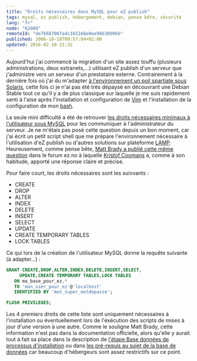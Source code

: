 ```yaml
---
title: "Droits nécessaires dans MySQL pour eZ publish"
tags: mysql, ez publish, hébergement, debian, pense bête, sécurité
lang: "fr"
node: "62000"
remoteId: "de7668706fa4c165166e0ee98b30906b"
published: 2006-10-18T00:57:04+02:00
updated: 2016-02-10 21:32
---
```

 
Aujourd'hui j'ai commencé la migration d'un site assez touffu (plusieurs
administrations, deux extranets,…) utilisant eZ publish d'un serveur que
j'administre vers un serveur d'un prestataire externe. Contrairement à la
dernière fois où j'ai du m'adapter [à l'environnement un poil spartiate sous
Solaris](/post/solaris-et-les-outils-gnu), cette fois ci je n'ai pas été très
dépaysé en découvrant une Debian Stable tout ce qu'il y a de plus classique sur
laquelle je me suis rapidement senti à l'aise après l'installation et
configuration de [Vim](http://pwet.fr/man/linux/commandes/vim) et l'installation
de la configuration de mon [bash](http://pwet.fr/man/linux/commandes/bash).

 
La seule mini difficulté a été de retrouver [les droits nécessaires minimaux à
l'utilisateur sous
MySQL](http://dev.mysql.com/doc/refman/5.7/en/privileges-provided.html) pour les
communiquer à l'administrateur du serveur. Je ne m'étais pas posé cette question
depuis un bon moment, car j'ai écrit un petit script shell que me prépare
l'environnement nécessaire à l'utilisation d'eZ publish ou d'autres solutions
sur plateforme [LAMP](http://fr.wikipedia.org/wiki/LAMP). Heureusement, comme
pense bête, [Matt Brady a publié cette même
question](http://ez.no/community/forum/install_configuration/mysql_database_privileges)
dans le forum ez.no à laquelle [Kristof Coomans](http://blog.coomanskristof.be/)
a, comme à son habitude, apporté une réponse claire et précise.

 
Pour faire court, les droits nécessaires sont les suivvants :

* CREATE
* DROP
* ALTER
* INDEX
* DELETE
* INSERT
* SELECT
* UPDATE
* CREATE TEMPORARY TABLES
* LOCK TABLES
 
Ce qui lors de la création de l'utilisateur MySQL donne la requête suivante (à adapter…) :

 ``` sql
GRANT CREATE,DROP,ALTER,INDEX,DELETE,INSERT,SELECT,
      UPDATE,CREATE TEMPORARY TABLES,LOCK TABLES
    ON ma_base_pour_ez.*
    TO 'mon_user_pour_ez'@'localhost'
    IDENTIFIED BY 'mon_super_motdepasse';

FLUSH PRIVILEGES;
```
 
Les 4 premiers droits de cette liste sont uniquement nécessaires à l'installation ou éventuellement lors de l'éxécution des scripts de mises à jour d'une version à une autre. Comme le souligne Matt Brady, cette information n'est pas dans la documentation officielle, alors qu'elle y aurait tout à fait sa place dans la description de [l'étape Base données de processus d'installation](http://ez.no/doc/ez_publish/technical_manual/3_8/installation/the_setup_wizard#eztoc23395_5) ou dans [les pré-requis au sujet de la base de données](http://ez.no/doc/ez_publish/technical_manual/3_8/installation/normal_installation/requirements_for_doing_a_normal_installation#eztoc23485_3) car beaucoup d'hébergeurs sont assez restrictifs sur ce point.
